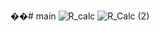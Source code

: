 ��#   m a i n 
 
![R_calc](https://user-images.githubusercontent.com/110718166/236283215-62fd96d5-c8be-4a17-91f1-5f25c2f86c00.jpeg)
![R_Calc (2)](https://user-images.githubusercontent.com/110718166/236283281-cf639016-dc3b-49ec-9092-73e7367d77d4.jpeg)

